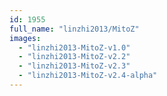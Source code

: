 ```yaml
---
id: 1955
full_name: "linzhi2013/MitoZ"
images: 
  - "linzhi2013-MitoZ-v1.0"
  - "linzhi2013-MitoZ-v2.2"
  - "linzhi2013-MitoZ-v2.3"
  - "linzhi2013-MitoZ-v2.4-alpha"
---
```

